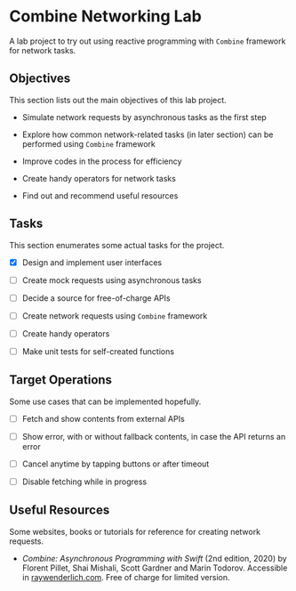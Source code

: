 # Combine Networking Lab

A lab project to try out using reactive programming with `Combine` framework for network tasks.

## Objectives

This section lists out the main objectives of this lab project.

- Simulate network requests by asynchronous tasks as the first step

- Explore how common network-related tasks (in later section) can be performed using `Combine` framework

- Improve codes in the process for efficiency

- Create handy operators for network tasks

- Find out and recommend useful resources

## Tasks

This section enumerates some actual tasks for the project.

- [X] Design and implement user interfaces

- [ ] Create mock requests using asynchronous tasks

- [ ] Decide a source for free-of-charge APIs

- [ ] Create network requests using `Combine` framework

- [ ] Create handy operators

- [ ] Make unit tests for self-created functions

## Target Operations

Some use cases that can be implemented hopefully.

- [ ] Fetch and show contents from external APIs

- [ ] Show error, with or without fallback contents, in case the API returns an error

- [ ] Cancel anytime by tapping buttons or after timeout

- [ ] Disable fetching while in progress

## Useful Resources

Some websites, books or tutorials for reference for creating network requests.

- *Combine: Asynchronous Programming with Swift* (2nd edition, 2020) by Florent Pillet, Shai Mishali, Scott Gardner and Marin Todorov. Accessible in [raywenderlich.com](http://raywenderlich.com/books/combine-asynchronous-programming-with-swift/). Free of charge for limited version.
